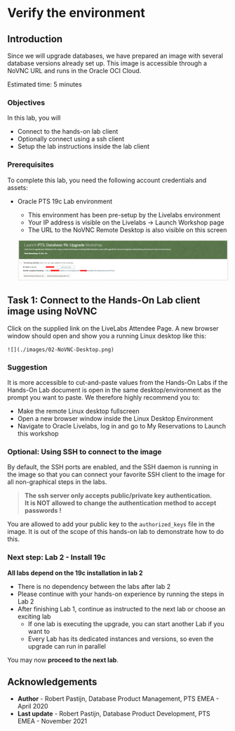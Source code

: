 # Verify the environment #

## Introduction ##

 Since we will upgrade databases, we have prepared an image with several database versions already set up. This image is accessible through a NoVNC URL and runs in the Oracle OCI Cloud.

 Estimated time: 5 minutes

### Objectives ###

In this lab, you will

- Connect to the hands-on lab client
- Optionally connect using a ssh client
- Setup the lab instructions inside the lab client

### Prerequisites ###

 To complete this lab, you need the following account credentials and assets:

- Oracle PTS 19c Lab environment
    - This environment has been pre-setup by the Livelabs environment
    - Your IP address is visible on the Livelabs -> Launch Workshop page
    - The URL to the NoVNC Remote Desktop is also visible on this screen

   ![](./images/01-LL-details.png)

## Task 1: Connect to the Hands-On Lab client image using NoVNC ##

 Click on the supplied link on the LiveLabs Attendee Page. A new browser window should open and show you a running Linux desktop like this:

    ![](./images/02-NoVNC-Desktop.png)

### Suggestion ####

 It is more accessible to cut-and-paste values from the Hands-On Labs if the Hands-On Lab document is open in the same desktop/environment as the prompt you want to paste. We therefore highly recommend you to:

- Make the remote Linux desktop fullscreen
- Open a new browser window inside the Linux Desktop Environment
- Navigate to Oracle Livelabs, log in and go to My Reservations to Launch this workshop

### Optional: Using SSH to connect to the image ###

 By default, the SSH ports are enabled, and the SSH daemon is running in the image so that you can connect your favorite SSH client to the image for all non-graphical steps in the labs.

 > **The ssh server only accepts public/private key authentication. <br>
 > It is NOT allowed to change the authentication method to accept passwords !**

 You are allowed to add your public key to the `authorized_keys` file in the image.
 It is out of the scope of this hands-on lab to demonstrate how to do this.

### Next step: Lab 2 - Install 19c ###

**All labs depend on the 19c installation in lab 2**

- There is no dependency between the labs after lab 2
- Please continue with your hands-on experience by running the steps in Lab 2
- After finishing Lab 1, continue as instructed to the next lab or choose an exciting lab
    - If one lab is executing the upgrade, you can start another Lab if you want to
    - Every Lab has its dedicated instances and versions, so even the upgrade can run in parallel

You may now **proceed to the next lab**.

## Acknowledgements ##

- **Author** - Robert Pastijn, Database Product Management, PTS EMEA - April 2020
- **Last update** - Robert Pastijn, Database Product Development, PTS EMEA - November 2021
